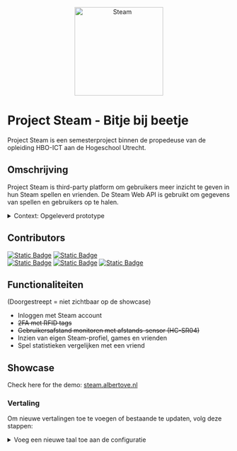 <p align="center"><img alt="Steam" src="https://img.itch.zone/aW1nLzE4MzUyNzU5LnBuZw==/original/8DRbfb.png" width="200"></p>

# Project Steam - Bitje bij beetje  

Project Steam is een semesterproject binnen de propedeuse van de opleiding HBO-ICT aan de Hogeschool Utrecht.

## Omschrijving
Project Steam is third-party platform om gebruikers meer inzicht te geven in hun Steam spellen en vrienden.
De Steam Web API is gebruikt om gegevens van spellen en gebruikers op te halen.
 
<details><summary>Context: Opgeleverd prototype</summary><br>

Het opgeleverde prototype van Project Steam is een webapplicatie.
Deze webapplicatie biedt de volgende mogelijkheden:
- Inloggen via Steam
- 2FA doormiddel van een RFID tag
- Je eigen Steamprofiel bekijken
- Het Steamprofiel van vrienden bekijken
- Speeltijd bekijken en vergelijken
- Multi-language support


###### Technische context
- De webapplicatie draaide op een Raspberry Pi 4 in een docker container met een RFID-lezer, een HC-SR04 afstandsensor en een NeoPixel.
- De PostgreSQL database server draaide op een virtual machine in Microsoft Azure en lokaal op de Raspberry Pi met een replicatie.

</details>

## Contributors
<a href="https://github.com/KevinMakkink" target="__blank">![Static Badge](https://img.shields.io/badge/AI:-%20Kevin%20Makkink:%20Kevin%20(1877413)-8A2BE2)</a>
<a href="https://github.com/Remmerswaal" target="__blank">![Static Badge](https://img.shields.io/badge/TI:-%20Max%20Remmerswaal:%20Max%20(1886518)-green)</a> <br>
<a href="https://github.com/Maxbox10" target="__blank">![Static Badge](https://img.shields.io/badge/SD%20UI/UX:-%20Max%20Arink:%20MaxBox10%20(1886710)-blue)</a>
<a href="https://github.com/owzezo" target="__blank">![Static Badge](https://img.shields.io/badge/SD%20%20Backend:-%20Zaid%20Al%20Abbasy:%20zezo%20(1767972)-blue)</a>
<a href="#">![Static Badge](https://img.shields.io/badge/CSC%20en%20SD%20backend:-%20Alberto%20van%20Eckeveld:%20AlbertoVE%20(1876166)-yellow)</a>

## Functionaliteiten  
(Doorgestreept = niet zichtbaar op de showcase)
- Inloggen met Steam account
- ~~2FA met RFID tags~~
- ~~Gebruikersafstand monitoren met afstands-sensor (HC-SR04)~~
- Inzien van eigen Steam-profiel, games en vrienden
- Spel statistieken vergelijken met een vriend


## Showcase
Check here for the demo:
[steam.albertove.nl](https://steam.albertove.nl)


### Vertaling
Om nieuwe vertalingen toe te voegen of bestaande te updaten, volg deze stappen:  

<details><summary>Voeg een nieuwe taal toe aan de configuratie</summary>

#### Extraheer de vertaalbare strings: 
```sh
pybabel extract -F babel.cfg -o messages.pot .
```
#### Initialiseer de vertaling voor een nieuwe taal (bijvoorbeeld Engels): 
```sh
pybabel init -i messages.pot -d app/translations -l en
```
#### Compileer de vertalingen:  
```sh
pybabel compile -d app/translations
```
</details>
